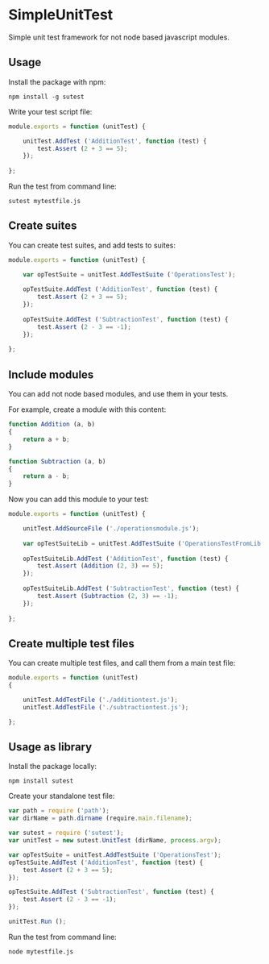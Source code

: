 SimpleUnitTest
==============

Simple unit test framework for not node based javascript modules.

Usage
-----

Install the package with npm:

```
npm install -g sutest
```

Write your test script file:

```js
module.exports = function (unitTest) {

	unitTest.AddTest ('AdditionTest', function (test) {
		test.Assert (2 + 3 == 5);
	});
	
};
```

Run the test from command line:

```
sutest mytestfile.js
```

Create suites
-------------

You can create test suites, and add tests to suites:

```js
module.exports = function (unitTest) {

	var opTestSuite = unitTest.AddTestSuite ('OperationsTest');
	
	opTestSuite.AddTest ('AdditionTest', function (test) {
		test.Assert (2 + 3 == 5);
	});
	
	opTestSuite.AddTest ('SubtractionTest', function (test) {
		test.Assert (2 - 3 == -1);
	});
	
};
```

Include modules
---------------

You can add not node based modules, and use them in your tests.

For example, create a module with this content:

```js
function Addition (a, b)
{
	return a + b;
}

function Subtraction (a, b)
{
	return a - b;
}
```

Now you can add this module to your test: 

```js
module.exports = function (unitTest) {

	unitTest.AddSourceFile ('./operationsmodule.js');
	
	var opTestSuiteLib = unitTest.AddTestSuite ('OperationsTestFromLib');
	
	opTestSuiteLib.AddTest ('AdditionTest', function (test) {
		test.Assert (Addition (2, 3) == 5);
	});
	
	opTestSuiteLib.AddTest ('SubtractionTest', function (test) {
		test.Assert (Subtraction (2, 3) == -1);
	});
	
};
```

Create multiple test files
--------------------------

You can create multiple test files, and call them from a main test file:

```js
module.exports = function (unitTest)
{

	unitTest.AddTestFile ('./additiontest.js');
	unitTest.AddTestFile ('./subtractiontest.js');

};
```

Usage as library
----------------

Install the package locally:

```
npm install sutest
```

Create your standalone test file:

```js
var path = require ('path');
var dirName = path.dirname (require.main.filename);

var sutest = require ('sutest');
var unitTest = new sutest.UnitTest (dirName, process.argv);

var opTestSuite = unitTest.AddTestSuite ('OperationsTest');
opTestSuite.AddTest ('AdditionTest', function (test) {
	test.Assert (2 + 3 == 5);
});

opTestSuite.AddTest ('SubtractionTest', function (test) {
	test.Assert (2 - 3 == -1);
});

unitTest.Run ();
```

Run the test from command line:

```
node mytestfile.js
```

